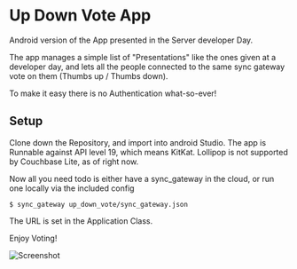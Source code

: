 Up Down Vote App
================

Android version of the App presented in the Server developer Day.

The app manages a simple list of "Presentations" like the ones given at a
developer day, and lets all the people connected to the same sync gateway vote
on them (Thumbs up / Thumbs down).

To make it easy there is no Authentication what-so-ever!

Setup
----
Clone down the Repository, and import into android Studio. The app is Runnable
against API level 19, which means KitKat. Lollipop is not supported by Couchbase
Lite, as of right now.

Now all you need todo is either have a sync_gateway in the cloud, or run one
locally via the included config

    $ sync_gateway up_down_vote/sync_gateway.json

The URL is set in the Application Class.

Enjoy Voting!

![Screenshot](https://raw.githubusercontent.com/couchbaselabs/Developer-Day/mobile-code/mobile/code/up_down_vote_screenshot.png)



